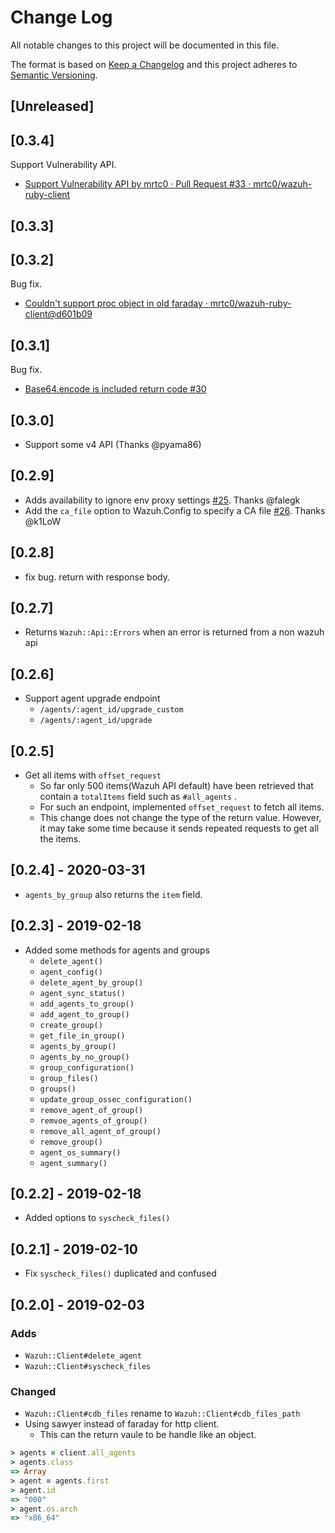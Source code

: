 # Change Log

All notable changes to this project will be documented in this file.

The format is based on [Keep a Changelog](http://keepachangelog.com/)
and this project adheres to [Semantic Versioning](http://semver.org/).

## [Unreleased]

## [0.3.4]

Support Vulnerability API.

- [Support Vulnerability API by mrtc0 · Pull Request #33 · mrtc0/wazuh-ruby-client](https://github.com/mrtc0/wazuh-ruby-client/pull/33)

## [0.3.3]


## [0.3.2]

Bug fix.

- [Couldn't support proc object in old faraday · mrtc0/wazuh-ruby-client@d601b09](https://github.com/mrtc0/wazuh-ruby-client/commit/d601b090bfa9a74d3fb24d0534ce9f4ac5f454f6)

## [0.3.1]

Bug fix.

- [Base64.encode is included return code #30](https://github.com/mrtc0/wazuh-ruby-client/pull/30)

## [0.3.0]

- Support some v4 API (Thanks @pyama86)

## [0.2.9]

- Adds availability to ignore env proxy settings [#25](https://github.com/mrtc0/wazuh-ruby-client/pull/25). Thanks @falegk
- Add the `ca_file` option to Wazuh.Config to specify a CA file [#26](https://github.com/mrtc0/wazuh-ruby-client/pull/26). Thanks @k1LoW

## [0.2.8]

- fix bug. return with response body.

## [0.2.7]

- Returns `Wazuh::Api::Errors` when an error is returned from a non wazuh api

## [0.2.6]

- Support agent upgrade endpoint
  - `/agents/:agent_id/upgrade_custom`
  - `/agents/:agent_id/upgrade`

## [0.2.5]

- Get all items with `offset_request`
  - So far only 500 items(Wazuh API default) have been retrieved that contain a `totalItems` field such as `#all_agents` .
  - For such an endpoint, implemented `offset_request` to fetch all items.
  - This change does not change the type of the return value. However, it may take some time because it sends repeated requests to get all the items.

## [0.2.4] - 2020-03-31

- `agents_by_group` also returns the `item` field.

## [0.2.3] - 2019-02-18

- Added some methods for agents and groups
  - `delete_agent()`
  - `agent_config()`
  - `delete_agent_by_group()`
  - `agent_sync_status()`
  - `add_agents_to_group()`
  - `add_agent_to_group()`
  - `create_group()`
  - `get_file_in_group()`
  - `agents_by_group()`
  - `agents_by_no_group()`
  - `group_configuration()`
  - `group_files()`
  - `groups()`
  - `update_group_ossec_configuration()`
  - `remove_agent_of_group()`
  - `remvoe_agents_of_group()`
  - `remove_all_agent_of_group()`
  - `remove_group()`
  - `agent_os_summary()`
  - `agent_summary()`

## [0.2.2] - 2019-02-18

- Added options to `syscheck_files()`

## [0.2.1] - 2019-02-10

- Fix `syscheck_files()` duplicated and confused

## [0.2.0] - 2019-02-03

### Adds

- `Wazuh::Client#delete_agent`
- `Wazuh::Client#syscheck_files`

### Changed

- `Wazuh::Client#cdb_files` rename to `Wazuh::Client#cdb_files_path`
- Using sawyer instead of faraday for http client.
  - This can the return vaule to be handle like an object.

```ruby
> agents = client.all_agents
> agents.class
=> Array
> agent = agents.first
> agent.id
=> "000"
> agent.os.arch
=> "x86_64"
```

